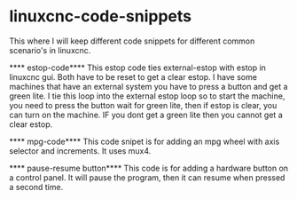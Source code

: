 # linuxcnc-code-snippets

This where I will keep different code snippets for different common scenario's in linuxcnc.


**** estop-code****
This estop code ties external-estop with estop in linuxcnc gui. Both have to be reset
to get a clear estop. I have some machines that have an external system you have to press a button and get a green lite.
I tie this loop into the external estop loop so to start the machine, you need to press
the button wait for green lite, then if estop is clear, you can turn on the machine. IF you dont get a green lite
then you cannot get a clear estop.

**** mpg-code****
This code snipet is for adding an mpg wheel with axis selector and increments.
It uses mux4.

**** pause-resume button****
This code is for adding a hardware button on a control panel.
It will pause the program, then it can resume when pressed a second time.

